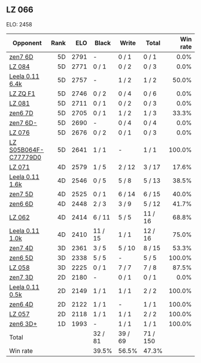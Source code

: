 ## LZ 066 ##

ELO: 2458

Opponent | Rank | ELO | Black | Write | Total | Win rate
---------|-----:|----:|-------|-------|-------|-------:
[zen7 6D](zen7%206D.md) | 5D | 2791 | - | 0 / 1 | 0 / 1 | 0.0%
[LZ 084](LZ%20084.md) | 5D | 2771 | 0 / 1 | 0 / 2 | 0 / 3 | 0.0%
[Leela 0.11 6.4k](Leela%200.11%206.4k.md) | 5D | 2757 | - | 1 / 2 | 1 / 2 | 50.0%
[LZ ZQ F1](LZ%20ZQ%20F1.md) | 5D | 2746 | 0 / 2 | 0 / 4 | 0 / 6 | 0.0%
[LZ 081](LZ%20081.md) | 5D | 2711 | 0 / 1 | 0 / 2 | 0 / 3 | 0.0%
[zen6 7D](zen6%207D.md) | 5D | 2705 | 0 / 1 | 1 / 2 | 1 / 3 | 33.3%
[zen7 6D-](zen7%206D-.md) | 5D | 2690 | - | 0 / 4 | 0 / 4 | 0.0%
[LZ 076](LZ%20076.md) | 5D | 2676 | 0 / 2 | 0 / 1 | 0 / 3 | 0.0%
[LZ S05B064F-C77779D0](LZ%20S05B064F-C77779D0.md) | 5D | 2641 | 1 / 1 | - | 1 / 1 | 100.0%
[LZ 071](LZ%20071.md) | 4D | 2579 | 1 / 5 | 2 / 12 | 3 / 17 | 17.6%
[Leela 0.11 1.6k](Leela%200.11%201.6k.md) | 4D | 2546 | 0 / 5 | 5 / 8 | 5 / 13 | 38.5%
[zen7 5D](zen7%205D.md) | 4D | 2525 | 0 / 1 | 6 / 14 | 6 / 15 | 40.0%
[zen6 6D](zen6%206D.md) | 4D | 2448 | 2 / 3 | 3 / 9 | 5 / 12 | 41.7%
[LZ 062](LZ%20062.md) | 4D | 2414 | 6 / 11 | 5 / 5 | 11 / 16 | 68.8%
[Leela 0.11 1.0k](Leela%200.11%201.0k.md) | 4D | 2410 | 11 / 15 | 1 / 1 | 12 / 16 | 75.0%
[zen7 4D](zen7%204D.md) | 3D | 2361 | 3 / 5 | 5 / 10 | 8 / 15 | 53.3%
[zen6 5D](zen6%205D.md) | 3D | 2338 | 5 / 5 | - | 5 / 5 | 100.0%
[LZ 058](LZ%20058.md) | 3D | 2225 | 0 / 1 | 7 / 7 | 7 / 8 | 87.5%
[zen7 3D](zen7%203D.md) | 2D | 2180 | - | 0 / 1 | 0 / 1 | 0.0%
[Leela 0.11 0.5k](Leela%200.11%200.5k.md) | 2D | 2149 | 1 / 1 | 1 / 1 | 2 / 2 | 100.0%
[zen6 4D](zen6%204D.md) | 2D | 2122 | 1 / 1 | - | 1 / 1 | 100.0%
[LZ 057](LZ%20057.md) | 2D | 2118 | 1 / 1 | 1 / 1 | 2 / 2 | 100.0%
[zen6 3D+](zen6%203D+.md) | 1D | 1993 | - | 1 / 1 | 1 / 1 | 100.0%
Total | | | 32 / 81 | 39 / 69 | 71 / 150 | 
Win rate| | | 39.5% | 56.5% | 47.3% | 
